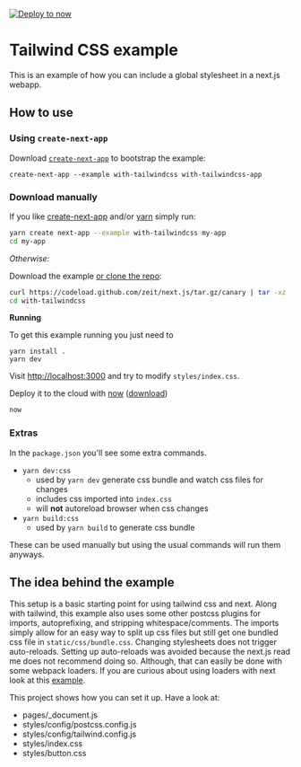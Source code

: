 [![Deploy to now](https://deploy.now.sh/static/button.svg)](https://deploy.now.sh/?repo=https://github.com/zeit/next.js/tree/master/examples/with-tailwindcss)

# Tailwind CSS example

This is an example of how you can include a global stylesheet in a next.js webapp.

## How to use

### Using `create-next-app`

Download [`create-next-app`](https://github.com/segmentio/create-next-app) to bootstrap the example:

```
create-next-app --example with-tailwindcss with-tailwindcss-app
```

### Download manually

If you like [create-next-app](https://github.com/segmentio/create-next-app) and/or [yarn](https://yarnpkg.com/en/docs/cli/create) simply run:

```bash
yarn create next-app --example with-tailwindcss my-app
cd my-app
```

*Otherwise:*

Download the example [or clone the repo](https://github.com/zeit/next.js):

```bash
curl https://codeload.github.com/zeit/next.js/tar.gz/canary | tar -xz --strip=2 next.js-canary/examples/with-tailwindcss
cd with-tailwindcss
```

**Running**

To get this example running you just need to

    yarn install .
    yarn dev

Visit [http://localhost:3000](http://localhost:3000) and try to modify `styles/index.css`.

Deploy it to the cloud with [now](https://zeit.co/now) ([download](https://zeit.co/download))

```bash
now
```

### Extras

In the `package.json` you'll see some extra commands.

* `yarn dev:css`
  * used by `yarn dev` generate css bundle and watch css files for changes
  * includes css imported into `index.css`
  * will **not** autoreload browser when css changes
* `yarn build:css`
  * used by `yarn build` to generate css bundle

These can be used manually but using the usual commands will run them anyways.

## The idea behind the example

This setup is a basic starting point for using tailwind css and next. Along with tailwind, this example
also uses some other postcss plugins for imports, autoprefixing, and stripping whitespace/comments. The imports simply
allow for an easy way to split up css files but still get one bundled css file in `static/css/bundle.css`.
Changing stylesheets does not trigger auto-reloads. Setting up auto-reloads was avoided
because the next.js read me does not recommend doing so. Although, that can easily be done with
some webpack loaders. If you are curious about using loaders with next look at this
[example](https://github.com/zeit/next.js/tree/canary/examples/with-global-stylesheet).

This project shows how you can set it up. Have a look at:
* pages/_document.js
* styles/config/postcss.config.js
* styles/config/tailwind.config.js
* styles/index.css
* styles/button.css
